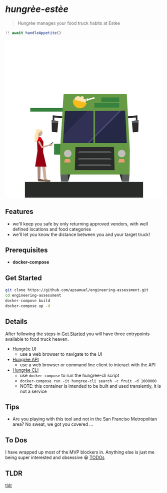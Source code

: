 
# *hungrèe-estèe*

> Hungrèe manages your food truck habits at Estèe

```js
!! await handleAppetite()
```

![food-truck](./ui/public/truck.svg)

## Features

- we'll keep you safe by only returning approved vendors, with well defined locations and food categories
- we'll let you know the distance between you and your target truck!

## Prerequisites

- **docker-compose**

## Get Started

```sh
git clone https://github.com/apsamuel/engineering-assessment.git
cd engineering-assessment
docker-compose build
docker-compose up -d
```

## Details

After following the steps in [Get Started](#get-started) you will have three entrypoints available to food truck heaven.

- [Hungrèe UI](http://localhost:3001)
  - use a web browser to navigate to the UI
- [Hungrèe API](http://localhost:3000)
  - use a web browser or command line client to interact with the API
- [Hungrèe CLI](./docs/CLI.md)
  - use `docker-compose` to run the hungree-cli script
  - `docker-compose run -it hungree-cli search -c fruit -d 1000000`
  - NOTE: this container is intended to be built and used transiently, it is not a service

## Tips

- Are you playing with this tool and not in the San Franciso Metropolitan area? No sweat, we got you covered ...

## To Dos

I have wrapped up most of the MVP blockers in. Anything else is just me being super interested and obsessive 😀 [TODOs](./docs/TODOS.md)

## TLDR

[tldr](./docs/TLDR.md)
